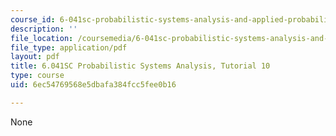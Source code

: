 ```yaml
---
course_id: 6-041sc-probabilistic-systems-analysis-and-applied-probability-fall-2013
description: ''
file_location: /coursemedia/6-041sc-probabilistic-systems-analysis-and-applied-probability-fall-2013/6ec54769568e5dbafa384fcc5fee0b16_MIT6_041SCF13_tut10.pdf
file_type: application/pdf
layout: pdf
title: 6.041SC Probabilistic Systems Analysis, Tutorial 10
type: course
uid: 6ec54769568e5dbafa384fcc5fee0b16

---
```

None